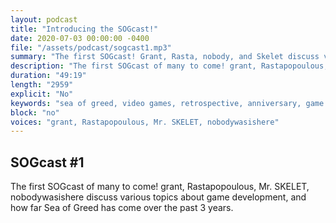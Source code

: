 ```yaml
---
layout: podcast
title: "Introducing the SOGcast!"
date: 2020-07-03 00:00:00 -0400
file: "/assets/podcast/sogcast1.mp3"
summary: "The first SOGcast! Grant, Rasta, nobody, and Skelet discuss various topics about game development, and how far Sea of Greed has come over the past 3 years"
description: "The first SOGcast of many to come! grant, Rastapopoulous, Mr. SKELET, nobodywasishere discuss various topics about game development, and how far Sea of Greed has come over the past 3 years."
duration: "49:19"
length: "2959"
explicit: "No"
keywords: "sea of greed, video games, retrospective, anniversary, game development"
block: "no"
voices: "grant, Rastapopoulous, Mr. SKELET, nobodywasishere"
---
```


## SOGcast \#1

The first SOGcast of many to come! grant, Rastapopoulous, Mr. SKELET, nobodywasishere discuss various topics about game development, and how far Sea of Greed has come over the past 3 years.
